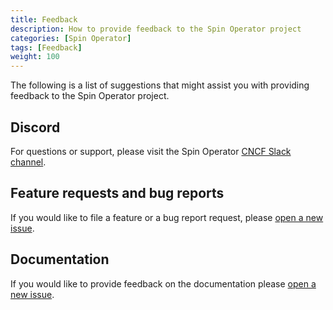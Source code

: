 ```yaml
---
title: Feedback
description: How to provide feedback to the Spin Operator project
categories: [Spin Operator]
tags: [Feedback]
weight: 100
---
```


The following is a list of suggestions that might assist you with providing feedback to the Spin Operator project.

## Discord

For questions or support, please visit the Spin Operator [CNCF Slack channel](https://cloud-native.slack.com/archives/C06PC7JA1EE). 

## Feature requests and bug reports

If you would like to file a feature or a bug report request, please [open a new issue](https://github.com/spinkube/spin-operator/issues/new).

## Documentation

If you would like to provide feedback on the documentation please [open a new issue](https://github.com/spinkube/documentation/issues/new).




